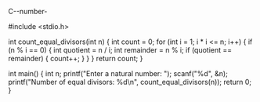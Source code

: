 C--number-

#include <stdio.h>

int count_equal_divisors(int n) {
    int count = 0;
    for (int i = 1; i * i <= n; i++) {
        if (n % i == 0) {
            int quotient = n / i;
            int remainder = n % i;
            if (quotient == remainder) {
                count++;
            }
        }
    }
    return count;
}

int main() {
    int n;
    printf("Enter a natural number: ");
    scanf("%d", &n);
    printf("Number of equal divisors: %d\n", count_equal_divisors(n));
    return 0;
}
